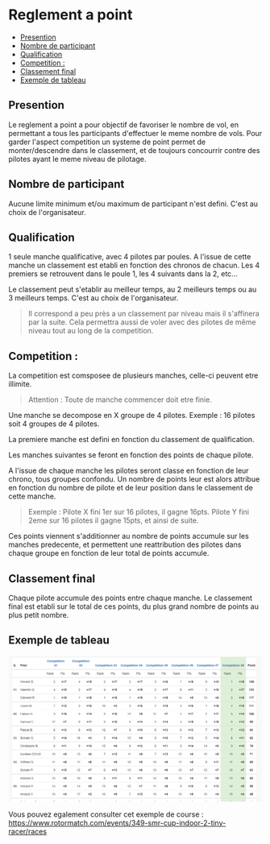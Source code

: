 # Reglement a point

<!-- TOC -->

- [Presention](#presention)
- [Nombre de participant](#nombre-de-participant)
- [Qualification](#qualification)
- [Competition :](#competition-)
- [Classement final](#classement-final)
- [Exemple de tableau](#exemple-de-tableau)

<!-- /TOC -->

## Presention

Le reglement a point a pour objectif de favoriser le nombre de vol, en permettant a tous les participants d'effectuer le meme nombre de vols. Pour garder l'aspect competition un systeme de point permet de monter/descendre dans le classement, et de toujours concourrir contre des pilotes ayant le meme niveau de pilotage.

## Nombre de participant

Aucune limite minimum et/ou maximum de participant n'est defini. C'est au choix de l'organisateur.

## Qualification

1 seule manche qualificative, avec 4 pilotes par poules.
A l'issue de cette manche un classement est etabli en fonction des chronos de chacun.
Les 4 premiers se retrouvent dans le poule 1, les 4 suivants dans la 2, etc...

Le classement peut s'etablir au meilleur temps, au 2 meilleurs temps ou au 3 meilleurs temps. C'est au choix de l'organisateur.

> Il correspond a peu près a un classement par niveau mais il s'affinera par la suite. Cela permettra aussi de voler avec des pilotes de même niveau tout au long de la competition.

## Competition : 

La competition est comsposee de plusieurs manches, celle-ci peuvent etre illimite.

> Attention : Toute de manche commencer doit etre finie.

Une manche se decompose en X groupe de 4 pilotes. Exemple : 16 pilotes soit 4 groupes de 4 pilotes.

La premiere manche est defini en fonction du classement de qualification.

Les manches suivantes se feront en fonction des points de chaque pilote.

A l'issue de chaque manche les pilotes seront classe en fonction de leur chrono, tous groupes confondu. Un nombre de points leur est alors attribue en fonction du nombre de pilote et de leur position dans le classement de cette manche.

>Exemple : Pilote X fini 1er sur 16 pilotes, il gagne 16pts. Pilote Y fini 2eme sur 16 pilotes il gagne 15pts, et ainsi de suite. 

Ces points viennent s'additionner au nombre de points accumule sur les manches predecente, et permettent une reattribution des pilotes dans chaque groupe en fonction de leur total de points accumule.

## Classement final

Chaque pilote accumule des points entre chaque manche.
Le classement final est etabli sur le total de ces points, du plus grand nombre de points au plus petit nombre.

## Exemple de tableau

![](images/tableau-a-point.png)

Vous pouvez egalement consulter cet exemple de course : https://www.rotormatch.com/events/349-smr-cup-indoor-2-tiny-racer/races